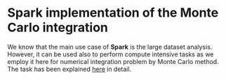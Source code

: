 # Spark implementation of the Monte Carlo integration
We know that the main use case of **Spark** is the large dataset analysis. However, it can be used also to perform compute intensive tasks as we employ it here for numerical integration problem by Monte Carlo method. The task has been explained [here](Monte%20Carlo%20Integration%20using%20Spark.pdf) in detail. 
